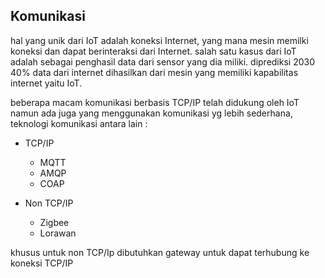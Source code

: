 ## Komunikasi
hal yang unik dari IoT adalah koneksi Internet, yang mana mesin memilki koneksi dan dapat berinteraksi dari Internet. salah satu kasus dari IoT adalah sebagai penghasil data dari sensor yang dia miliki. diprediksi 2030 40% data dari internet dihasilkan dari mesin yang memiliki kapabilitas internet yaitu IoT.

beberapa macam komunikasi berbasis TCP/IP telah didukung oleh IoT namun ada juga yang menggunakan komunikasi yg lebih sederhana, teknologi komunikasi antara lain :
- TCP/IP
  - MQTT
  - AMQP
  - COAP
  
- Non TCP/IP
  - Zigbee
  - Lorawan
  
khusus untuk non TCP/Ip dibutuhkan gateway untuk dapat terhubung ke koneksi TCP/IP

